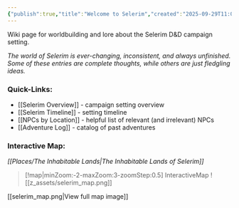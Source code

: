 ```yaml
---
{"publish":true,"title":"Welcome to Selerim","created":"2025-09-29T11:06:14.000-04:00","modified":"2025-09-29T11:06:14.000-04:00","cssclasses":""}
---
```


Wiki page for worldbuilding and lore about the Selerim D&D campaign setting.

*The world of Selerim is ever-changing, inconsistent, and always unfinished. Some of these entries are complete thoughts, while others are just fledgling ideas.*

### Quick-Links:
- [[Selerim Overview]] - campaign setting overview
- [[Selerim Timeline]] - setting timeline
- [[NPCs by Location]] - helpful list of relevant (and irrelevant) NPCs
- [[Adventure Log]] - catalog of past adventures

### Interactive Map:
*[[Places/The Inhabitable Lands\|The Inhabitable Lands of Selerim]]*
> [!map|minZoom:-2-maxZoom:3-zoomStep:0.5] InteractiveMap
> ![[z_assets/selerim_map.png]]

[[selerim_map.png|View full map image]]